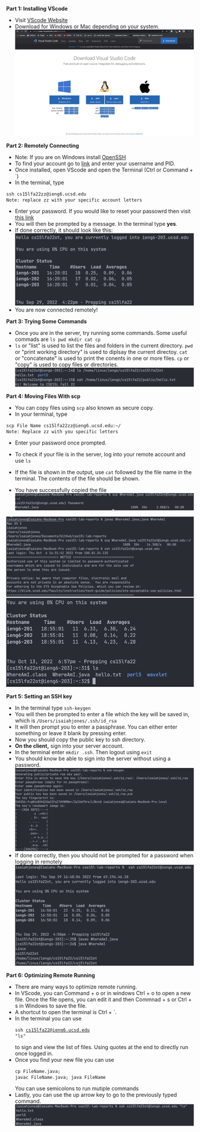 **Part 1: Installing VScode**
* Visit [VScode Website](https://code.visualstudio.com/download)
* Download for Windows or Mac depending on your system.
![screenshot](images/part1.png)

**Part 2: Remotely Connecting**
* Note: If you are on Windows install [OpenSSH](https://learn.microsoft.com/en-us/windows-server/administration/openssh/openssh_install_firstuse?tabs=gui)
* To find your account go to [link](https://sdacs.ucsd.edu/~icc/index.php) and enter your username and PID.
* Once installed, open VScode and open the Terminal (Ctrl or Command + `)
* In the terminal, type

<pre><code>ssh cs15lfa22zz@ieng6.ucsd.edu
Note: replace zz with your specific account letters </code></pre>

* Enter your password. If you would like to reset your passowrd then visit [this link](https://docs.google.com/document/d/1hs7CyQeh-MdUfM9uv99i8tqfneos6Y8bDU0uhn1wqho/edit)
* You will then be prompted by a message. In the terminal type **yes**.
* If done correctly, it should look like this:
![screenshot](images/screenshot-lab1.png)
* You are now connected remotely!

**Part 3: Trying Some Commands**
* Once you are in the server, try running some commands. Some useful commads are <code>ls pwd mkdir cat cp</code>
* <code>ls</code> or "list" is used to list the files and folders in the current directory. <code>pwd</code> or "print working directory" is used to diplsay the current directoy. <code>cat</code> or "concatenate" is used to print the conents in one or more files. <code>cp</code> or "copy" is used to copy files or directories.
![screenshot](images/part4.png)

**Part 4: Moving Files With scp**
* You can copy files using <code>scp</code> also known as secure copy.
* In your terminal, type 
<pre><code>scp File Name cs15lfa22zz@ieng6.ucsd.edu:~/
Note: Replace zz with you specific letters 
</code></pre>
* Enter your password once prompted. 

* To check if your file is in the server, log into your remote account and use <code>ls</code>
* If the file is shown in the output, use <code>cat</code> followed by the file name in the terminal. The contents of the file should be shown.
* You have successfully copied the file 
![screenshot](images/part5.png)

![screenshot](images/sspart4.png)
![screenshot](images/sspart42.png)

**Part 5: Setting an SSH key**
* In the terminal type <code>ssh-keygen</code>
* You will then be prompted to enter a file which the key will be saved in, which is <code>/Users/isaiahjones/.ssh/id_rsa</code> 
* It will then prompt you to enter a passphrase. You can either enter something or leave it blank by pressing enter. 
* Now you should copy the public key to ssh directory. 
* **On the client,** sign into your server account. 
* In the terminal enter <code>mkdir .ssh</code>. Then logout using <code>exit</code>
* You should know be able to sign into the server without using a password.
![screenshot](images/part6.png)
* If done correctly, then you should not be prompted for a password when logging in remotely
![screenshot](images/part7.png)

**Part 6: Optimizing Remote Running**
* There are many ways to optimize remote running.
* In VScode, you can Command + o or in windows Ctrl + o to open a new file. Once the file opens, you can edit it and then Commnad + s or Ctrl + s in Windows to save the file. 
* A shortcut to open the terminal is Ctrl + `.
* In the terminal you can use <pre><code>ssh cs15lfa22@ieng6.ucsd.edu "ls"</code></pre> to sign and view the list of files. Using quotes at the end to directly run once logged in. 
* Once you find your new file you can use <pre><code>cp FileName.java; javac FileName.java; java FileName</code></pre>
You can use semicolons to run mutiple commands
* Lastly, you can use the up arrow key to go to the previously typed command. 
![screenshot](images/part8.png)
